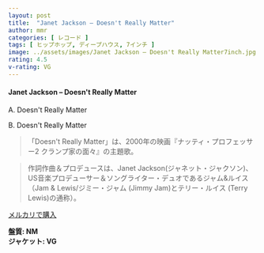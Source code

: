 ```yaml
---
layout: post
title:  "Janet Jackson – Doesn't Really Matter"
author: mmr
categories: [ レコード ]
tags: [ ヒップホップ, ディープハウス, 7インチ ]
image: ../assets/images/Janet Jackson – Doesn't Really Matter7inch.jpg
rating: 4.5
v-rating: VG
---
```


#### Janet Jackson – Doesn't Really Matter

A. Doesn't Really Matter

B. Doesn't Really Matter

> 「Doesn't Really Matter」は、2000年の映画『ナッティ・プロフェッサー2 クランプ家の面々』の主題歌。

> 作詞作曲＆プロデュースは、Janet Jackson(ジャネット・ジャクソン)、US音楽プロデューサー＆ソングライター・デュオであるジャム&ルイス（Jam & Lewis/ジミー・ジャム (Jimmy Jam)とテリー・ルイス (Terry Lewis)の通称）。

[メルカリで購入](https://jp.mercari.com/item/m80856899797)

<div class="mt-4 mb-4 d-flex align-items-center">
<strong class="mr-1">盤質: NM</strong>
</div>
<div class="mt-4 mb-4 d-flex align-items-center">
<strong class="mr-1">ジャケット: VG</strong>
</div>

